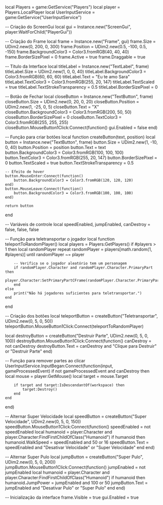 local Players = game:GetService("Players")
local player = Players.LocalPlayer
local UserInputService = game:GetService("UserInputService")

-- Criação do ScreenGui
local gui = Instance.new("ScreenGui", player:WaitForChild("PlayerGui"))

-- Criação do Frame
local frame = Instance.new("Frame", gui)
frame.Size = UDim2.new(0, 200, 0, 300)
frame.Position = UDim2.new(0.5, -100, 0.5, -150)
frame.BackgroundColor3 = Color3.fromRGB(40, 40, 40)
frame.BorderSizePixel = 0
frame.Active = true
frame.Draggable = true

-- Título da Interface
local titleLabel = Instance.new("TextLabel", frame)
titleLabel.Size = UDim2.new(1, 0, 0, 40)
titleLabel.BackgroundColor3 = Color3.fromRGB(60, 60, 60)
titleLabel.Text = "Eu te amo Sara"
titleLabel.TextColor3 = Color3.fromRGB(255, 20, 147)
titleLabel.TextScaled = true
titleLabel.TextStrokeTransparency = 0.5
titleLabel.BorderSizePixel = 0

-- Botão de Fechar
local closeButton = Instance.new("TextButton", frame)
closeButton.Size = UDim2.new(0, 20, 0, 20)
closeButton.Position = UDim2.new(1, -25, 0, 5)
closeButton.Text = "X"
closeButton.BackgroundColor3 = Color3.fromRGB(200, 50, 50)
closeButton.BorderSizePixel = 0
closeButton.TextColor3 = Color3.fromRGB(255, 255, 255)
closeButton.MouseButton1Click:Connect(function()
    gui.Enabled = false
end)

-- Função para criar botões
local function createButton(text, position)
    local button = Instance.new("TextButton", frame)
    button.Size = UDim2.new(1, -10, 0, 40)
    button.Position = position
    button.Text = text
    button.BackgroundColor3 = Color3.fromRGB(100, 100, 100)
    button.TextColor3 = Color3.fromRGB(255, 20, 147)
    button.BorderSizePixel = 0
    button.TextScaled = true
    button.TextStrokeTransparency = 0.5

    -- Efeito de hover
    button.MouseEnter:Connect(function()
        button.BackgroundColor3 = Color3.fromRGB(120, 120, 120)
    end)
    button.MouseLeave:Connect(function()
        button.BackgroundColor3 = Color3.fromRGB(100, 100, 100)
    end)

    return button
end

-- Variáveis de controle
local speedEnabled, jumpEnabled, canDestroy = false, false, false

-- Função para teletransportar o jogador
local function teleportToRandomPlayer()
    local players = Players:GetPlayers()
    if #players > 1 then
        local randomPlayer
        repeat
            randomPlayer = players[math.random(1, #players)]
        until randomPlayer ~= player

        -- Verifica se o jogador aleatório tem um personagem
        if randomPlayer.Character and randomPlayer.Character.PrimaryPart then
            player.Character:SetPrimaryPartCFrame(randomPlayer.Character.PrimaryPart.CFrame)
        end
    else
        print("Não há jogadores suficientes para teletransportar.")
    end
end

-- Criação dos botões
local teleportButton = createButton("Teletransportar", UDim2.new(0, 5, 0, 50))
teleportButton.MouseButton1Click:Connect(teleportToRandomPlayer)

local destroyButton = createButton("Destruir Parte", UDim2.new(0, 5, 0, 100))
destroyButton.MouseButton1Click:Connect(function()
    canDestroy = not canDestroy
    destroyButton.Text = canDestroy and "Clique para Destruir" or "Destruir Parte"
end)

-- Função para remover partes ao clicar
UserInputService.InputBegan:Connect(function(input, gameProcessedEvent)
    if not gameProcessedEvent and canDestroy then
        local mouse = player:GetMouse()
        local target = mouse.Target

        if target and target:IsDescendantOf(workspace) then
            target:Destroy()
        end
    end
end)

-- Alternar Super Velocidade
local speedButton = createButton("Super Velocidade", UDim2.new(0, 5, 0, 150))
speedButton.MouseButton1Click:Connect(function()
    speedEnabled = not speedEnabled
    local humanoid = player.Character and player.Character:FindFirstChildOfClass("Humanoid")
    if humanoid then
        humanoid.WalkSpeed = speedEnabled and 50 or 16
        speedButton.Text = speedEnabled and "Desativar Velocidade" or "Super Velocidade"
    end
end)

-- Alternar Super Pulo
local jumpButton = createButton("Super Pulo", UDim2.new(0, 5, 0, 200))
jumpButton.MouseButton1Click:Connect(function()
    jumpEnabled = not jumpEnabled
    local humanoid = player.Character and player.Character:FindFirstChildOfClass("Humanoid")
    if humanoid then
        humanoid.JumpPower = jumpEnabled and 100 or 50
        jumpButton.Text = jumpEnabled and "Desativar Pulo" or "Super Pulo"
    end
end)

-- Inicialização da interface
frame.Visible = true
gui.Enabled = true
